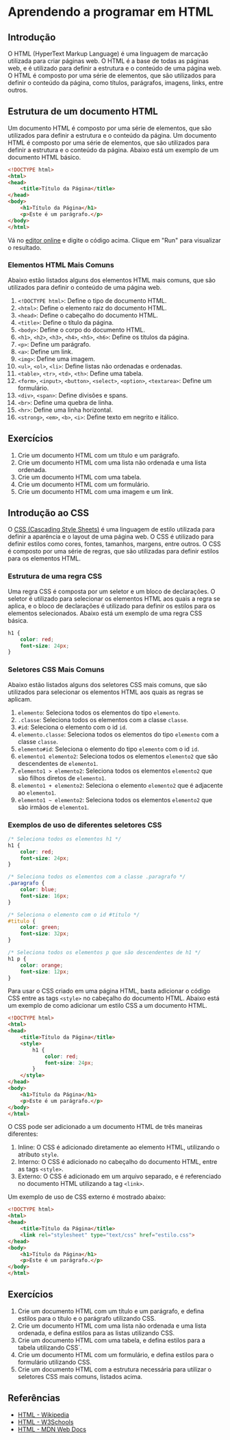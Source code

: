 # Aprendendo a programar em HTML

## Introdução
O HTML (HyperText Markup Language) é uma linguagem de marcação utilizada para criar páginas web. O HTML é a base de todas as páginas web, e é utilizado para definir a estrutura e o conteúdo de uma página web. O HTML é composto por uma série de elementos, que são utilizados para definir o conteúdo da página, como títulos, parágrafos, imagens, links, entre outros.

## Estrutura de um documento HTML
Um documento HTML é composto por uma série de elementos, que são utilizados para definir a estrutura e o conteúdo da página. Um documento HTML é composto por uma série de elementos, que são utilizados para definir a estrutura e o conteúdo da página. Abaixo está um exemplo de um documento HTML básico.

```html
<!DOCTYPE html>
<html>
<head>
    <title>Título da Página</title>
</head>
<body>
    <h1>Título da Página</h1>
    <p>Este é um parágrafo.</p>
</body>
</html>
```

Vá no [editor online](https://www.w3schools.com/html/html_editor.asp) e digite o código acima. Clique em "Run" para visualizar o resultado.

### Elementos HTML Mais Comuns
Abaixo estão listados alguns dos elementos HTML mais comuns, que são utilizados para definir o conteúdo de uma página web.
1. `<!DOCTYPE html>`: Define o tipo de documento HTML.
2. `<html>`: Define o elemento raiz do documento HTML.
3. `<head>`: Define o cabeçalho do documento HTML.
4. `<title>`: Define o título da página.
5. `<body>`: Define o corpo do documento HTML.
6. `<h1>`, `<h2>`, `<h3>`, `<h4>`, `<h5>`, `<h6>`: Define os títulos da página.
7. `<p>`: Define um parágrafo.
8. `<a>`: Define um link.
9. `<img>`: Define uma imagem.
10. `<ul>`, `<ol>`, `<li>`: Define listas não ordenadas e ordenadas.
11. `<table>`, `<tr>`, `<td>`, `<th>`: Define uma tabela.
12. `<form>`, `<input>`, `<button>`, `<select>`, `<option>`, `<textarea>`: Define um formulário.
13. `<div>`, `<span>`: Define divisões e spans.
14. `<br>`: Define uma quebra de linha.
15. `<hr>`: Define uma linha horizontal.
16. `<strong>`, `<em>`, `<b>`, `<i>`: Define texto em negrito e itálico.

## Exercícios
1. Crie um documento HTML com um título e um parágrafo.
2. Crie um documento HTML com uma lista não ordenada e uma lista ordenada.
3. Crie um documento HTML com uma tabela.
4. Crie um documento HTML com um formulário.
5. Crie um documento HTML com uma imagem e um link.

## Introdução ao CSS
O [CSS (Cascading Style Sheets)](https://www.w3schools.com/css/) é uma linguagem de estilo utilizada para definir a aparência e o layout de uma página web. O CSS é utilizado para definir estilos como cores, fontes, tamanhos, margens, entre outros. O CSS é composto por uma série de regras, que são utilizadas para definir estilos para os elementos HTML.

### Estrutura de uma regra CSS
Uma regra CSS é composta por um seletor e um bloco de declarações. O seletor é utilizado para selecionar os elementos HTML aos quais a regra se aplica, e o bloco de declarações é utilizado para definir os estilos para os elementos selecionados. Abaixo está um exemplo de uma regra CSS básica.

```css
h1 {
    color: red;
    font-size: 24px;
}
```
### Seletores CSS Mais Comuns
Abaixo estão listados alguns dos seletores CSS mais comuns, que são utilizados para selecionar os elementos HTML aos quais as regras se aplicam.
1. `elemento`: Seleciona todos os elementos do tipo `elemento`.
2. `.classe`: Seleciona todos os elementos com a classe `classe`.
3. `#id`: Seleciona o elemento com o id `id`.
4. `elemento.classe`: Seleciona todos os elementos do tipo `elemento` com a classe `classe`.
5. `elemento#id`: Seleciona o elemento do tipo `elemento` com o id `id`.
6. `elemento1 elemento2`: Seleciona todos os elementos `elemento2` que são descendentes de `elemento1`.
7. `elemento1 > elemento2`: Seleciona todos os elementos `elemento2` que são filhos diretos de `elemento1`.
8. `elemento1 + elemento2`: Seleciona o elemento `elemento2` que é adjacente ao `elemento1`.
9. `elemento1 ~ elemento2`: Seleciona todos os elementos `elemento2` que são irmãos de `elemento1`.

### Exemplos de uso de diferentes seletores CSS
```css
/* Seleciona todos os elementos h1 */
h1 {
    color: red;
    font-size: 24px;
}

/* Seleciona todos os elementos com a classe .paragrafo */
.paragrafo {
    color: blue;
    font-size: 16px;
}

/* Seleciona o elemento com o id #titulo */
#titulo {
    color: green;
    font-size: 32px;
}

/* Seleciona todos os elementos p que são descendentes de h1 */
h1 p {
    color: orange;
    font-size: 12px;
}
```

Para usar o CSS criado em uma página HTML, basta adicionar o código CSS entre as tags `<style>` no cabeçalho do documento HTML. Abaixo está um exemplo de como adicionar um estilo CSS a um documento HTML.

```html
<!DOCTYPE html>
<html>
<head>
    <title>Título da Página</title>
    <style>
        h1 {
            color: red;
            font-size: 24px;
        }
    </style>
</head>
<body>
    <h1>Título da Página</h1>
    <p>Este é um parágrafo.</p>
</body>
</html>
```

O CSS pode ser adicionado a um documento HTML de três maneiras diferentes:
1. Inline: O CSS é adicionado diretamente ao elemento HTML, utilizando o atributo `style`.
2. Interno: O CSS é adicionado no cabeçalho do documento HTML, entre as tags `<style>`. 
3. Externo: O CSS é adicionado em um arquivo separado, e é referenciado no documento HTML utilizando a tag `<link>`.

Um exemplo de uso de CSS externo é mostrado abaixo:
```html
<!DOCTYPE html>
<html>
<head>
    <title>Título da Página</title>
    <link rel="stylesheet" type="text/css" href="estilo.css">
</head>
<body>
    <h1>Título da Página</h1>
    <p>Este é um parágrafo.</p>
</body>
</html>
```


## Exercícios
1. Crie um documento HTML com um título e um parágrafo, e defina estilos para o título e o parágrafo utilizando CSS.
2. Crie um documento HTML com uma lista não ordenada e uma lista ordenada, e defina estilos para as listas utilizando CSS.
3. Crie um documento HTML com uma tabela, e defina estilos para a tabela utilizando CSS´.
4. Crie um documento HTML com um formulário, e defina estilos para o formulário utilizando CSS.
5. Crie um documento HTML com a estrutura necessária para utilizar o seletores CSS mais comuns, listados acima.


## Referências
- [HTML - Wikipedia](https://en.wikipedia.org/wiki/HTML)
- [HTML - W3Schools](https://www.w3schools.com/html/)
- [HTML - MDN Web Docs](https://developer.mozilla.org/en-US/docs/Web/HTML)

